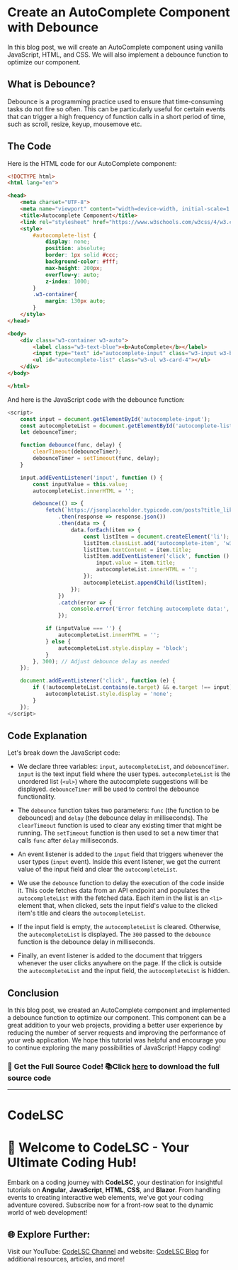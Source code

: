 # Create an AutoComplete Component with Debounce

In this blog post, we will create an AutoComplete component using vanilla JavaScript, HTML, and CSS. We will also implement a debounce function to optimize our component.

## What is Debounce?

Debounce is a programming practice used to ensure that time-consuming tasks do not fire so often. This can be particularly useful for certain events that can trigger a high frequency of function calls in a short period of time, such as scroll, resize, keyup, mousemove etc. 

## The Code

Here is the HTML code for our AutoComplete component:

```html
<!DOCTYPE html>
<html lang="en">

<head>
    <meta charset="UTF-8">
    <meta name="viewport" content="width=device-width, initial-scale=1.0">
    <title>Autocomplete Component</title>
    <link rel="stylesheet" href="https://www.w3schools.com/w3css/4/w3.css">
    <style>
        #autocomplete-list {
            display: none;
            position: absolute;
            border: 1px solid #ccc;
            background-color: #fff;
            max-height: 200px;
            overflow-y: auto;
            z-index: 1000;
        }
        .w3-container{
            margin: 130px auto;
        }
    </style>
</head>

<body>
    <div class="w3-container w3-auto">
        <label class="w3-text-blue"><b>AutoComplete</b></label>
        <input type="text" id="autocomplete-input" class="w3-input w3-border w3-round" placeholder="Type something...">
        <ul id="autocomplete-list" class="w3-ul w3-card-4"></ul>
    </div>
</body>

</html>
```

And here is the JavaScript code with the debounce function:

```javascript
<script>
    const input = document.getElementById('autocomplete-input');
    const autocompleteList = document.getElementById('autocomplete-list');
    let debounceTimer;

    function debounce(func, delay) {
        clearTimeout(debounceTimer);
        debounceTimer = setTimeout(func, delay);
    }

    input.addEventListener('input', function () {
        const inputValue = this.value;
        autocompleteList.innerHTML = '';

        debounce(() => {
            fetch(`https://jsonplaceholder.typicode.com/posts?title_like=${inputValue}`)
                .then(response => response.json())
                .then(data => {
                    data.forEach(item => {
                        const listItem = document.createElement('li');
                        listItem.classList.add('autocomplete-item', 'w3-bar');
                        listItem.textContent = item.title;
                        listItem.addEventListener('click', function () {
                            input.value = item.title;
                            autocompleteList.innerHTML = '';
                        });
                        autocompleteList.appendChild(listItem);
                    });
                })
                .catch(error => {
                    console.error('Error fetching autocomplete data:', error);
                });

            if (inputValue === '') {
                autocompleteList.innerHTML = '';
            } else {
                autocompleteList.style.display = 'block';
            }
        }, 300); // Adjust debounce delay as needed
    });

    document.addEventListener('click', function (e) {
        if (!autocompleteList.contains(e.target) && e.target !== input) {
            autocompleteList.style.display = 'none';
        }
    });
</script>
```

## Code Explanation

Let's break down the JavaScript code:

- We declare three variables: `input`, `autocompleteList`, and `debounceTimer`. `input` is the text input field where the user types. `autocompleteList` is the unordered list (`<ul>`) where the autocomplete suggestions will be displayed. `debounceTimer` will be used to control the debounce functionality.

- The `debounce` function takes two parameters: `func` (the function to be debounced) and `delay` (the debounce delay in milliseconds). The `clearTimeout` function is used to clear any existing timer that might be running. The `setTimeout` function is then used to set a new timer that calls `func` after `delay` milliseconds.

- An event listener is added to the `input` field that triggers whenever the user types (`input` event). Inside this event listener, we get the current value of the input field and clear the `autocompleteList`.

- We use the `debounce` function to delay the execution of the code inside it. This code fetches data from an API endpoint and populates the `autocompleteList` with the fetched data. Each item in the list is an `<li>` element that, when clicked, sets the input field's value to the clicked item's title and clears the `autocompleteList`.

- If the input field is empty, the `autocompleteList` is cleared. Otherwise, the `autocompleteList` is displayed. The `300` passed to the `debounce` function is the debounce delay in milliseconds.

- Finally, an event listener is added to the document that triggers whenever the user clicks anywhere on the page. If the click is outside the `autocompleteList` and the input field, the `autocompleteList` is hidden.

## Conclusion

In this blog post, we created an AutoComplete component and implemented a debounce function to optimize our component. This component can be a great addition to your web projects, providing a better user experience by reducing the number of server requests and improving the performance of your web application. We hope this tutorial was helpful and encourage you to continue exploring the many possibilities of JavaScript! Happy coding!

### 📂 **Get the Full Source Code!** 📚Click [here](https://github.com/Udhaya013/CodeLSC-Samples/tree/main/AutoComplete-Component-with-Debounce) to **download the full source code**

---

# CodeLSC

# 🚀 **Welcome to CodeLSC - Your Ultimate Coding Hub!**

Embark on a coding journey with **CodeLSC**, your destination for insightful tutorials on **Angular**, **JavaScript**, **HTML**, **CSS**, and **Blazor**. From handling events to creating interactive web elements, we've got your coding adventure covered. Subscribe now for a front-row seat to the dynamic world of web development!

## 🌐 **Explore Further:**
Visit our YouTube: [CodeLSC Channel](https://youtube.com/shorts/eeHu7nprZtQ?si=5VZcR-PH__i33UJ4) and website: [CodeLSC Blog](https://codelsc.blogspot.com/) for additional resources, articles, and more!